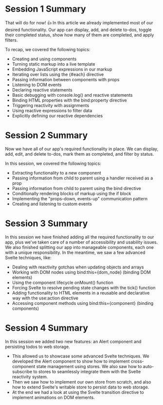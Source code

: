 # Session 1 Summary

That will do for now! :+1: In this article we already implemented most of our desired functionality. Our app can display, add, and delete to-dos, toggle their completed status, show how many of them are completed, and apply filters.

To recap, we covered the following topics:

-    Creating and using components
-    Turning static markup into a live template
-    Embedding JavaScript expressions in our markup
-    Iterating over lists using the {#each} directive
-    Passing information between components with props
-    Listening to DOM events
-    Declaring reactive statements
-    Basic debugging with console.log() and reactive statements
-   Binding HTML properties with the bind:property directive
-    Triggering reactivity with assignments
-    Using reactive expressions to filter data
-    Explicitly defining our reactive dependencies


# Session 2 Summary 
Now we have all of our app's required functionality in place. We can display, add, edit, and delete to-dos, mark them as completed, and filter by status.

In this session, we covered the following topics:

-    Extracting functionality to a new component
-    Passing information from child to parent using a handler received as a prop
-    Passing information from child to parent using the bind directive
-    Conditionally rendering blocks of markup using the if block
-    Implementing the "props-down, events-up" communication pattern
-    Creating and listening to custom events

# Session 3 Summary 

In this session we have finished adding all the required functionality to our app, plus we've taken care of a number of accessibility and usability issues. We also finished splitting our app into manageable components, each one with a unique responsibility.
In the meantime, we saw a few advanced Svelte techniques, like:

-   Dealing with reactivity gotchas when updating objects and arrays
-   Working with DOM nodes using bind:this={dom_node} (binding DOM elements)
-   Using the component lifecycle onMount() function
-   Forcing Svelte to resolve pending state changes with the tick() function
-   Adding functionality to HTML elements in a reusable and declarative way with the use:action directive
-   Accessing component methods using bind:this={component} (binding components)

# Session 4 Summary 

In this session we added two new features: an Alert component and persisting todos to web storage.

-   This allowed us to showcase some advanced Svelte techniques. We developed the Alert component to show how to implement cross-component state management using stores. We also saw how to auto-subscribe to stores to seamlessly integrate them with the Svelte reactivity system.
-   Then we saw how to implement our own store from scratch, and also how to extend Svelte's writable store to persist data to web storage.
-   At the end we had a look at using the Svelte transition directive to implement animations on DOM elements.